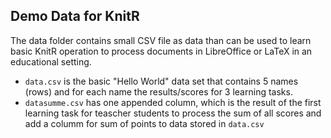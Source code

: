 ## Demo Data for KnitR 
The data folder contains small CSV file as data than can be used to learn basic KnitR operation to process documents in LibreOffice or LaTeX in an educational setting.
* `data.csv` is the basic "Hello World" data set that contains 5 names (rows) and for each name the results/scores for 3 learning tasks.
* `datasumme.csv` has one appended column, which is the result of the first learning task for teascher students to process the sum of all scores and add a columm for sum of points to data stored in `data.csv`


